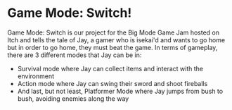 # Game Mode: Switch!

Game Mode: Switch is our project for the Big Mode Game Jam hosted on Itch and tells the tale of Jay, a gamer who is isekai'd and wants to go home but in order to go home, they must beat the game.
In terms of gameplay, there are 3 different modes that Jay can be in:
- Survival mode where Jay can collect items and interact with the environment
- Action mode where Jay can swing their sword and shoot fireballs
- And last, but not least, Platformer Mode where Jay jumps from bush to bush, avoiding enemies along the way
